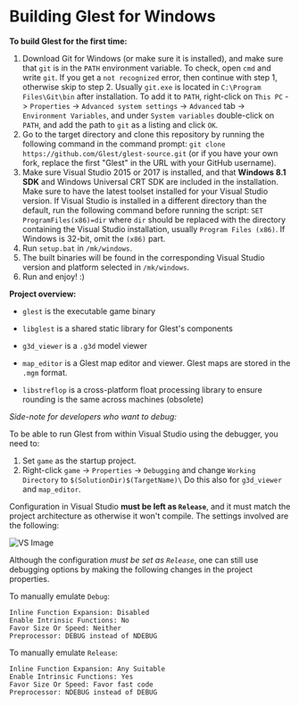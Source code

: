 # Building Glest for Windows

**To build Glest for the first time:**

1. Download Git for Windows (or make sure it is installed), and make sure that `git` is in the `PATH` environment variable.
   To check, open `cmd` and write `git`. If you get a `not recognized` error, then continue with step 1, otherwise skip to step 2. Usually `git.exe` is located in `C:\Program Files\Git\bin` after installation. To add it to `PATH`, right-click on `This PC` -> `Properties` -> `Advanced system settings` -> `Advanced` tab -> `Environment Variables`, and under `System variables` double-click on `PATH`, and add the path to `git` as a listing and click `OK`.
2. Go to the target directory and clone this repository by running the following command in the command prompt: `git clone https://github.com/Glest/glest-source.git` (or if you have your own fork, replace the first "Glest" in the URL with your GitHub username).
3. Make sure Visual Studio 2015 or 2017 is installed, and that **Windows 8.1 SDK** and Windows Universal CRT SDK are included in the installation. Make sure to have the latest toolset installed for your Visual Studio version. If Visual Studio is installed in a different directory than the default, run the following command before running the script:
`SET ProgramFiles(x86)=dir` where `dir` should be replaced with the directory containing the Visual Studio installation, usually `Program Files (x86)`. If Windows is 32-bit, omit the `(x86)` part.
4. Run `setup.bat` in `/mk/windows`.
5. The built binaries will be found in the corresponding Visual Studio version and platform selected in `/mk/windows`.
6. Run and enjoy! :)

**Project overview:**

- `glest` is the executable game binary

- `libglest` is a shared static library for Glest's components

- `g3d_viewer` is a `.g3d` model viewer

- `map_editor` is a Glest map editor and viewer. Glest maps are stored in the `.mgm` format.

- `libstreflop` is a cross-platform float processing library to ensure rounding is the same across machines (obsolete)

*Side-note for developers who want to debug:*

To be able to run Glest from within Visual Studio using the debugger, you need to:

1. Set `game` as the startup project.
2. Right-click `game` -> `Properties` -> `Debugging` and change `Working Directory` to `$(SolutionDir)$(TargetName)\`
   Do this also for `g3d_viewer` and `map_editor`.

Configuration in Visual Studio **must be left as `Release`**, and it must match the project architecture as otherwise it won't compile. The settings involved are the following:

![VS Image](https://i.imgur.com/UFURP4x.png)

Although the configuration *must be set as `Release`*, one can still use debugging options by making the following changes in the project properties.

To manually emulate `Debug`:

	Inline Function Expansion: Disabled
	Enable Intrinsic Functions: No
	Favor Size Or Speed: Neither
	Preprocessor: DEBUG instead of NDEBUG
	
To manually emulate `Release`:

	Inline Function Expansion: Any Suitable
	Enable Intrinsic Functions: Yes
	Favor Size Or Speed: Favor fast code
	Preprocessor: NDEBUG instead of DEBUG
